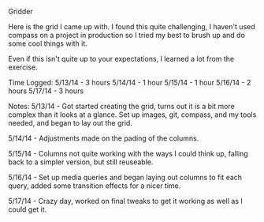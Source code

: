Gridder

Here is the grid I came up with. I found this quite challenging, I haven't used compass on a project in production so I tried my best to brush up and do some cool things with it.

Even if this isn't quite up to your expectations, I learned a lot from the exercise.


Time Logged:
5/13/14 - 3 hours
5/14/14 - 1 hour
5/15/14 - 1 hour
5/16/14 - 2 hours
5/17/14 - 3 hours

Notes:
5/13/14 - Got started creating the grid, turns out it is a bit more complex than it looks at a glance. Set up images, git, compass, and my tools needed, and began to lay out the grid.

5/14/14 - Adjustments made on the pading of the columns.

5/15/14 - Columns not quite working with the ways I could think up, falling back to a simpler version, but still reuseable.

5/16/14 - Set up media queries and began laying out columns to fit each query, added some transition effects for a nicer time.

5/17/14 - Crazy day, worked on  final tweaks to get it working as well as I could get it.